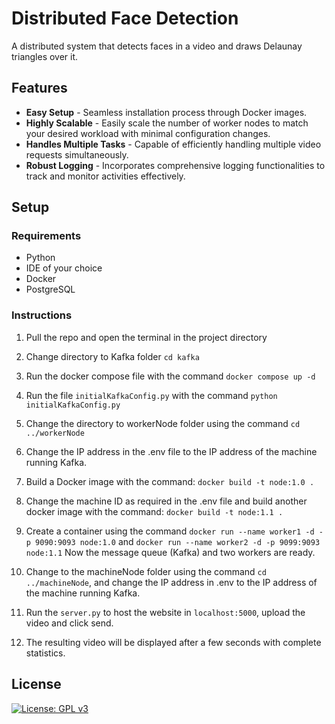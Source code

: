 # Distributed Face Detection
A distributed system that detects faces in a video and draws Delaunay triangles over it.

## Features
* **Easy Setup** - Seamless installation process through Docker images.
* **Highly Scalable** - Easily scale the number of worker nodes to match your desired workload with minimal configuration changes.
* **Handles Multiple Tasks** - Capable of efficiently handling multiple video requests simultaneously.
* **Robust Logging** - Incorporates comprehensive logging functionalities to track and monitor activities effectively.

## Setup 
### Requirements
* Python
*  IDE of your choice
*  Docker
*  PostgreSQL
   
### Instructions
1. Pull the repo and open the terminal in the project directory
2. Change directory to Kafka folder `cd kafka`
3. Run the docker compose file with the command `docker compose up -d`
4. Run the file `initialKafkaConfig.py` with the command `python initialKafkaConfig.py`
5. Change the directory to workerNode folder using the command `cd ../workerNode`
6. Change the IP address in the .env file to the IP address of the machine running Kafka.
7. Build a Docker image with the command: 
 `docker build -t node:1.0 .`
8. Change the machine ID as required in the .env file and build another docker image with the command: 
 `docker build -t node:1.1 .`
7. Create a container using the command `docker run --name worker1 -d -p 9090:9093 node:1.0` and `docker run --name worker2 -d -p 9099:9093 node:1.1` 
Now the message queue (Kafka) and two workers are ready.

9. Change to the machineNode folder using the command `cd ../machineNode`, and change the IP address in .env to the IP address of the machine running Kafka.
10. Run the `server.py` to host the website in `localhost:5000`, upload the video and click send. 
11. The resulting video will be displayed after a few seconds with complete statistics.

## License
[![License: GPL v3](https://img.shields.io/badge/License-GPLv3-blue.svg)](https://github.com/Znsored/workerNode/blob/main/LICENSE)
